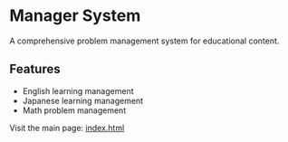 # Manager System

A comprehensive problem management system for educational content.

## Features
- English learning management
- Japanese learning management  
- Math problem management

Visit the main page: [index.html](index.html)